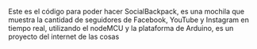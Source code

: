 Este es el código para poder hacer SocialBackpack, es una mochila que muestra la cantidad de seguidores de Facebook, YouTube y Instagram en tiempo real, utilizando el nodeMCU y la plataforma de Arduino, es un proyecto del internet de las cosas
